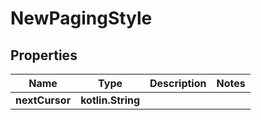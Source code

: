 
# NewPagingStyle

## Properties
Name | Type | Description | Notes
------------ | ------------- | ------------- | -------------
**nextCursor** | **kotlin.String** |  | 



